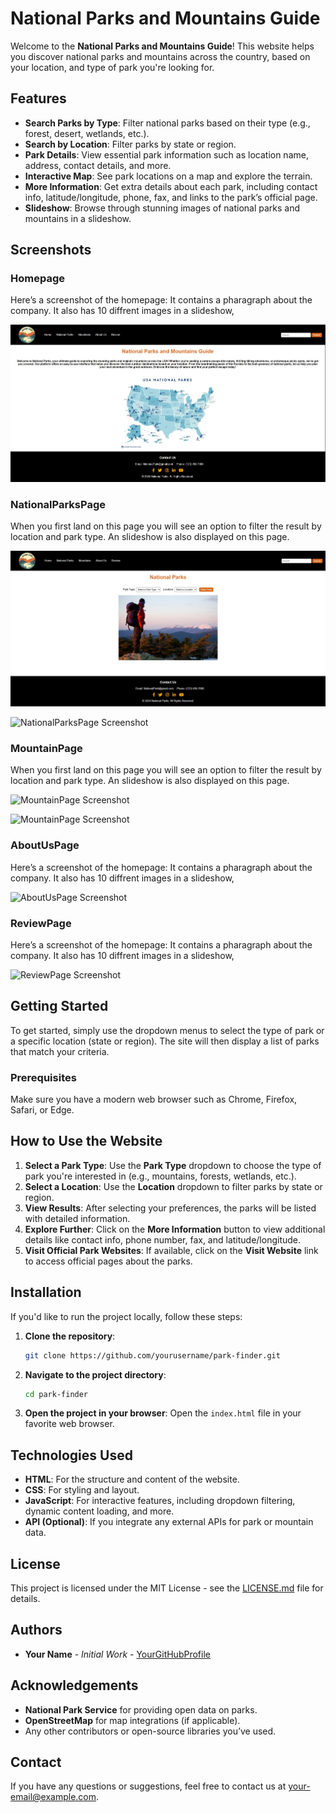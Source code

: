 # National Parks and Mountains Guide

Welcome to the **National Parks and Mountains Guide**! This website helps you discover national parks and mountains across the country, based on your location, and type of park you're looking for.

## Features

- **Search Parks by Type**: Filter national parks based on their type (e.g., forest, desert, wetlands, etc.).
- **Search by Location**: Filter parks by state or region.
- **Park Details**: View essential park information such as location name, address, contact details, and more.
- **Interactive Map**: See park locations on a map and explore the terrain.
- **More Information**: Get extra details about each park, including contact info, latitude/longitude, phone, fax, and links to the park’s official page.
- **Slideshow**: Browse through stunning images of national parks and mountains in a slideshow.

## Screenshots

### Homepage

Here’s a screenshot of the homepage: It contains a pharagraph about the company. It also has 10 diffrent images in a slideshow,

![Homepage Screenshot](./images/README.dm/home_page.jpg)

### NationalParksPage

When you first land on this page you will see an option to filter the result by location and park type. An slideshow is also displayed on this page.

![NationalParksPage Screenshot](./images/README.dm/parks.jpg)

![NationalParksPage Screenshot](./images/README.dm/parks_filter.jpg.jpg)

### MountainPage

When you first land on this page you will see an option to filter the result by location and park type. An slideshow is also displayed on this page.

![MountainPage Screenshot](./images/README.dm/mountain.jpg.jpg)

![MountainPage Screenshot](./images/README.dm/mountain_filter.jpg.jpg.jpg)

### AboutUsPage

Here’s a screenshot of the homepage: It contains a pharagraph about the company. It also has 10 diffrent images in a slideshow,

![AboutUsPage Screenshot](./images/README.dm/aboutUs.jpg.jpg)

### ReviewPage

Here’s a screenshot of the homepage: It contains a pharagraph about the company. It also has 10 diffrent images in a slideshow,

![ReviewPage Screenshot](./images/README.dm/review.jpg.jpg)


## Getting Started

To get started, simply use the dropdown menus to select the type of park or a specific location (state or region). The site will then display a list of parks that match your criteria.

### Prerequisites

Make sure you have a modern web browser such as Chrome, Firefox, Safari, or Edge.

## How to Use the Website

1. **Select a Park Type**: Use the **Park Type** dropdown to choose the type of park you're interested in (e.g., mountains, forests, wetlands, etc.).
2. **Select a Location**: Use the **Location** dropdown to filter parks by state or region.
3. **View Results**: After selecting your preferences, the parks will be listed with detailed information.
4. **Explore Further**: Click on the **More Information** button to view additional details like contact info, phone number, fax, and latitude/longitude.
5. **Visit Official Park Websites**: If available, click on the **Visit Website** link to access official pages about the parks.

## Installation

If you'd like to run the project locally, follow these steps:

1. **Clone the repository**:
    ```bash
    git clone https://github.com/yourusername/park-finder.git
    ```

2. **Navigate to the project directory**:
    ```bash
    cd park-finder
    ```

3. **Open the project in your browser**: Open the `index.html` file in your favorite web browser.

## Technologies Used

- **HTML**: For the structure and content of the website.
- **CSS**: For styling and layout.
- **JavaScript**: For interactive features, including dropdown filtering, dynamic content loading, and more.
- **API (Optional)**: If you integrate any external APIs for park or mountain data.

## License

This project is licensed under the MIT License - see the [LICENSE.md](LICENSE.md) file for details.

## Authors

- **Your Name** - *Initial Work* - [YourGitHubProfile](https://github.com/yourusername)

## Acknowledgements

- **National Park Service** for providing open data on parks.
- **OpenStreetMap** for map integrations (if applicable).
- Any other contributors or open-source libraries you’ve used.

## Contact

If you have any questions or suggestions, feel free to contact us at [your-email@example.com](mailto:your-email@example.com).
